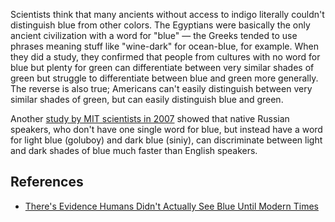 Scientists think that many ancients without access to indigo literally couldn't distinguish blue from other colors. The Egyptians were basically the only ancient civilization with a word for "blue" — the Greeks tended to use phrases meaning stuff like "wine-dark" for ocean-blue, for example. When they did a study, they confirmed that people from cultures with no word for blue but plenty for green can differentiate between very similar shades of green but struggle to differentiate between blue and green more generally. The reverse is also true; Americans can't easily distinguish between very similar shades of green, but can easily distinguish blue and green. 

Another [study by MIT scientists in 2007](https://www.newscientist.com/article/dn11759-russian-speakers-get-the-blues/) showed that native Russian speakers, who don't have one single word for blue, but instead have a word for light blue (goluboy) and dark blue (siniy), can discriminate between light and dark shades of blue much faster than English speakers.

## References

- [There's Evidence Humans Didn't Actually See Blue Until Modern Times](https://www.sciencealert.com/humans-didn-t-see-the-colour-blue-until-modern-times-evidence-science)